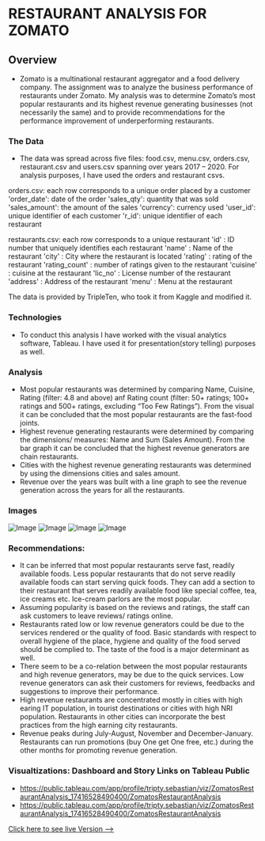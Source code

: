 # RESTAURANT ANALYSIS FOR ZOMATO

## Overview
* Zomato is a multinational restaurant aggregator and a food delivery company. The assignment was to analyze the business performance of restaurants under Zomato. My analysis was to determine Zomato’s most popular restaurants and its highest revenue generating businesses (not necessarily the same) and to provide recommendations for the performance improvement of underperforming restaurants.

### The Data
* The data was spread across five files: food.csv, menu.csv, orders.csv, restaurant.csv and users.csv spanning over years 2017 – 2020. For analysis purposes, I have used the orders and restaurant csvs.

orders.csv: each row corresponds to a unique order placed by a customer
'order_date': date of the order
'sales_qty': quantity that was sold
'sales_amount': the amount of the sales
'currency': currency used
'user_id': unique identifier of each customer
'r_id': unique identifier of each restaurant

restaurants.csv: each row corresponds to a unique restaurant
'id' : ID number that uniquely identifies each restaurant
'name' : Name of the restaurant
'city' : City where the restaurant is located
'rating' : rating of the restaurant
'rating_count' : number of ratings given to the restaurant
'cuisine' : cuisine at the restaurant
'lic_no' : License number of the restaurant
'address' : Address of the restaurant
'menu' : Menu at the restaurant

The data is provided by TripleTen, who took it from Kaggle and modified it.

### Technologies 
* To conduct this analysis I have worked with the visual analytics software, Tableau. I have used it for presentation(story telling) purposes as well.


### Analysis
* Most popular restaurants was determined by comparing Name, Cuisine, Rating (filter: 4.8 and above) anf Rating count (filter: 50+ ratings; 100+ ratings and 500+ ratings, excluding “Too Few Ratings”). From the visual it can be concluded that the most popular restaurants are the fast-food joints.
* Highest revenue generating restaurants were determined by comparing the dimensions/ measures: Name and Sum (Sales Amount). From the bar graph it can be concluded that the highest revenue generators are chain restaurants.
* Cities with the highest revenue generating restaurants was determined by using the dimensions cities and sales amount.
* Revenue over the years was built with a line graph to see the revenue generation across the years for all the restaurants.

### Images
![Image](src/Img/darkmode.png)
![Image](src/Img/lightmode.png )
![Image](src/Img/infolight.png )
![Image](src/Img/infodark.png )


### Recommendations:
* It can be inferred that most popular restaurants serve fast, readily available foods. Less popular restaurants that do not serve readily available foods can start serving quick foods. They can add a section to their restaurant that serves readily available food like special coffee, tea, ice creams etc. Ice-cream parlors are the most popular.
* Assuming popularity is based on the reviews and ratings, the staff can ask customers to leave reviews/ ratings online.
* Restaurants rated low or low revenue generators could be due to the services rendered or the quality of food. Basic standards with respect to overall hygiene of the place, hygiene and quality of the food served should be complied to. The taste of the food is a major determinant as well.
* There seem to be a co-relation between the most popular restaurants and high revenue generators, may be due to the quick services. Low revenue generators can ask their customers for reviews, feedbacks and suggestions to improve their performance.
* High revenue restaurants are concentrated mostly in cities with high earing IT population, in tourist destinations or cities with high NRI population. Restaurants in other cities can incorporate the best practices from the high earning city restaurants.
* Revenue peaks during July-August, November and December-January. Restaurants can run promotions (buy One get One free, etc.) during the other months for promoting revenue generation.


### Visualtizations: Dashboard and Story Links on Tableau Public
* https://public.tableau.com/app/profile/tripty.sebastian/viz/ZomatosRestaurantAnalysis_17416528490400/ZomatosRestaurantAnalysis
* https://public.tableau.com/app/profile/tripty.sebastian/viz/ZomatosRestaurantAnalysis_17416528490400/ZomatosRestaurantAnalysis


[Click here to see live Version --> ](https://newmovies.netlify.app)